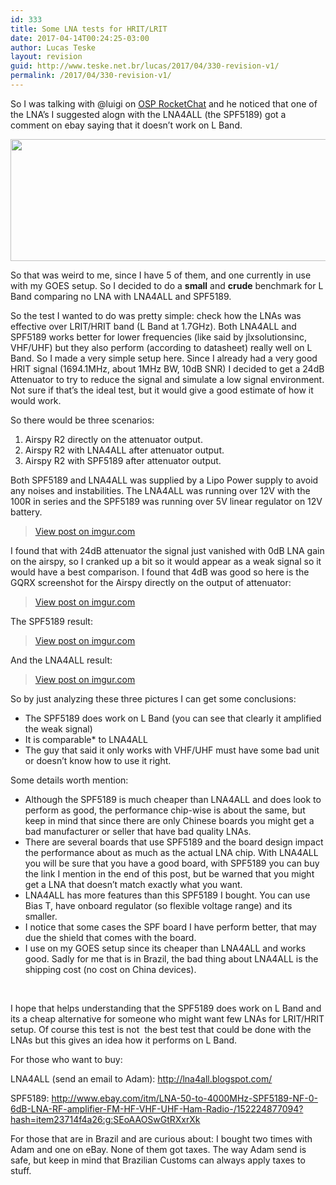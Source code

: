 ```yaml
---
id: 333
title: Some LNA tests for HRIT/LRIT
date: 2017-04-14T00:24:25-03:00
author: Lucas Teske
layout: revision
guid: http://www.teske.net.br/lucas/2017/04/330-revision-v1/
permalink: /2017/04/330-revision-v1/
---
```

So I was talking with @luigi on [OSP RocketChat](https://osp.teske.net.br/) and he noticed that one of the LNA&#8217;s I suggested alogn with the LNA4ALL (the SPF5189) got a comment on ebay saying that it doesn&#8217;t work on L Band.

[<img class="alignnone size-full wp-image-331" src="https://www.teske.net.br/lucas/wp-content/uploads/2017/04/Captura-de-tela-de-2017-04-13-23-55-56.png" alt="" width="612" height="195" srcset="https://www.teske.net.br/lucas/wp-content/uploads/2017/04/Captura-de-tela-de-2017-04-13-23-55-56.png 612w, https://www.teske.net.br/lucas/wp-content/uploads/2017/04/Captura-de-tela-de-2017-04-13-23-55-56-300x96.png 300w" sizes="(max-width: 612px) 100vw, 612px" />](https://www.teske.net.br/lucas/wp-content/uploads/2017/04/Captura-de-tela-de-2017-04-13-23-55-56.png)

So that was weird to me, since I have 5 of them, and one currently in use with my GOES setup. So I decided to do a **small** and **crude** benchmark for L Band comparing no LNA with LNA4ALL and SPF5189.

<!--more-->

So the test I wanted to do was pretty simple: check how the LNAs was effective over LRIT/HRIT band (L Band at 1.7GHz). Both LNA4ALL and SPF5189 works better for lower frequencies (like said by jlxsolutionsinc, VHF/UHF) but they also perform (according to datasheet) really well on L Band. So I made a very simple setup here. Since I already had a very good HRIT signal (1694.1MHz, about 1MHz BW, 10dB SNR) I decided to get a 24dB Attenuator to try to reduce the signal and simulate a low signal environment. Not sure if that&#8217;s the ideal test, but it would give a good estimate of how it would work.

So there would be three scenarios:

  1. Airspy R2 directly on the attenuator output.
  2. Airspy R2 with LNA4ALL after attenuator output.
  3. Airspy R2 with SPF5189 after attenuator output.

Both SPF5189 and LNA4ALL was supplied by a Lipo Power supply to avoid any noises and instabilities. The LNA4ALL was running over 12V with the 100R in series and the SPF5189 was running over 5V linear regulator on 12V battery.

<blockquote class="imgur-embed-pub" lang="en" data-id="x1l96Y7">
  <p>
    <a href="https://imgur.com/x1l96Y7">View post on imgur.com</a>
  </p>
</blockquote>



I found that with 24dB attenuator the signal just vanished with 0dB LNA gain on the airspy, so I cranked up a bit so it would appear as a weak signal so it would have a best comparison. I found that 4dB was good so here is the GQRX screenshot for the Airspy directly on the output of attenuator:

<blockquote class="imgur-embed-pub" lang="en" data-id="zcRqzsv">
  <p>
    <a href="https://imgur.com/zcRqzsv">View post on imgur.com</a>
  </p>
</blockquote>



The SPF5189 result:

<blockquote class="imgur-embed-pub" lang="en" data-id="rrbu30P">
  <p>
    <a href="https://imgur.com/rrbu30P">View post on imgur.com</a>
  </p>
</blockquote>



And the LNA4ALL result:

<blockquote class="imgur-embed-pub" lang="en" data-id="WHkJVQp">
  <p>
    <a href="https://imgur.com/WHkJVQp">View post on imgur.com</a>
  </p>
</blockquote>



So by just analyzing these three pictures I can get some conclusions:

  * The SPF5189 does work on L Band (you can see that clearly it amplified the weak signal)
  * It is comparable* to LNA4ALL
  * The guy that said it only works with VHF/UHF must have some bad unit or doesn&#8217;t know how to use it right.

Some details worth mention:

  * Although the SPF5189 is much cheaper than LNA4ALL and does look to perform as good, the performance chip-wise is about the same, but keep in mind that since there are only Chinese boards you might get a bad manufacturer or seller that have bad quality LNAs.
  * There are several boards that use SPF5189 and the board design impact the performance about as much as the actual LNA chip. With LNA4ALL you will be sure that you have a good board, with SPF5189 you can buy the link I mention in the end of this post, but be warned that you might get a LNA that doesn&#8217;t match exactly what you want.
  * LNA4ALL has more features than this SPF5189 I bought. You can use Bias T, have onboard regulator (so flexible voltage range) and its smaller.
  * I notice that some cases the SPF board I have perform better, that may due the shield that comes with the board.
  * I use on my GOES setup since its cheaper than LNA4ALL and works good. Sadly for me that is in Brazil, the bad thing about LNA4ALL is the shipping cost (no cost on China devices).

&nbsp;

I hope that helps understanding that the SPF5189 does work on L Band and its a cheap alternative for someone who might want few LNAs for LRIT/HRIT setup. Of course this test is not  the best test that could be done with the LNAs but this gives an idea how it performs on L Band.

For those who want to buy:

LNA4ALL (send an email to Adam): <http://lna4all.blogspot.com/>

SPF5189: <http://www.ebay.com/itm/LNA-50-to-4000MHz-SPF5189-NF-0-6dB-LNA-RF-amplifier-FM-HF-VHF-UHF-Ham-Radio-/152224877094?hash=item23714f4a26:g:SEoAAOSwGtRXxrXk>

For those that are in Brazil and are curious about: I bought two times with Adam and one on eBay. None of them got taxes. The way Adam send is safe, but keep in mind that Brazilian Customs can always apply taxes to stuff.